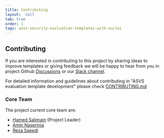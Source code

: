 ```yaml
---
title: Contributing
layout:  null
tab: true
order: 1
tags: asvs-security-evaluation-templates-with-nuclei
---
```


## Contributing

If you are interested in contributing to this project by sharing ideas to improve templates or giving feedback we will be happy to hear from you in project Github [Discussions](https://github.com/OWASP/www-project-asvs-security-evaluation-templates-with-nuclei/discussions) or our [Slack channel](https://owasp.slack.com/archives/C052939BZ43). 

For detailed information and guidelines about contributing in "ASVS evaluation template development" please check [CONTRIBUTING.md](https://github.com/OWASP/www-project-asvs-security-evaluation-templates-with-nuclei/blob/main/CONTRIBUTING.md)

### Core Team
The project current core team are:
- [Hamed Salimain](https://github.com/Snbig)  (Project Leader)
- [Amin Naserinia](https://github.com/aminnaseri)
- [Reza Saeedi](https://github.com/Reza-saeedi)
